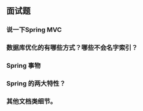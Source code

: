 ## 面试题



### 说一下Spring MVC



### 数据库优化的有哪些方式？哪些不会名字索引？



### Spring 事物



### Spring 的两大特性？



### 其他文档类细节。

